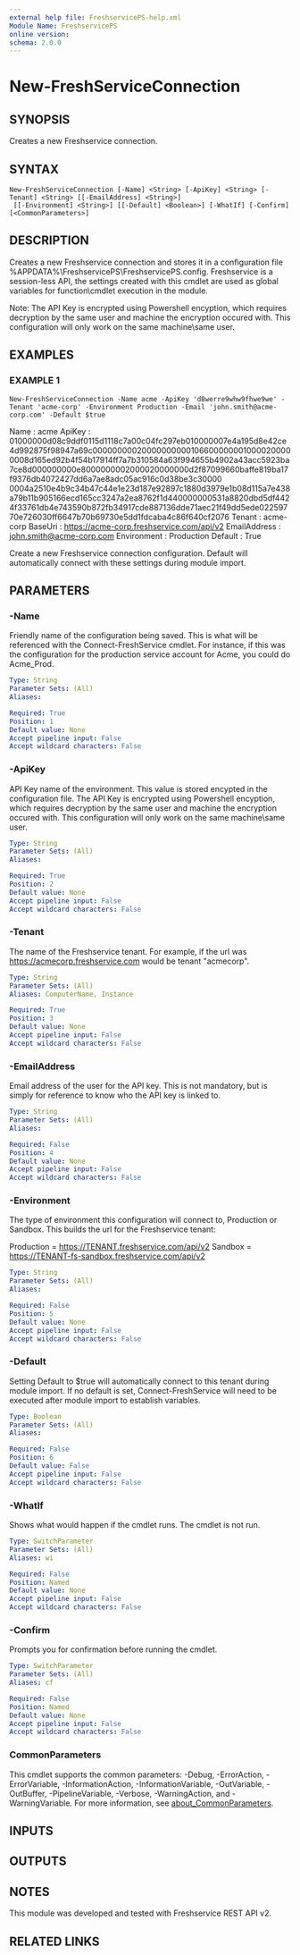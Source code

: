 ```yaml
---
external help file: FreshservicePS-help.xml
Module Name: FreshservicePS
online version:
schema: 2.0.0
---
```


# New-FreshServiceConnection

## SYNOPSIS
Creates a new Freshservice connection.

## SYNTAX

```
New-FreshServiceConnection [-Name] <String> [-ApiKey] <String> [-Tenant] <String> [[-EmailAddress] <String>]
 [[-Environment] <String>] [[-Default] <Boolean>] [-WhatIf] [-Confirm] [<CommonParameters>]
```

## DESCRIPTION
Creates a new Freshservice connection and stores it in a configuration file %APPDATA%\FreshservicePS\FreshservicePS.config.
Freshservice is a session-less API, the settings created with this cmdlet are used as
global variables for function\cmdlet execution in the module.

Note: The API Key is encrypted using Powershell encyption, which requires decryption by the same user and machine the encryption occured with. 
This configuration will only work on the same machine\same user.

## EXAMPLES

### EXAMPLE 1
```
New-FreshServiceConnection -Name acme -ApiKey 'd8werre9whw9fhwe9we' -Tenant 'acme-corp' -Environment Production -Email 'john.smith@acme-corp.com' -Default $true
```

Name         : acme
ApiKey       : 01000000d08c9ddf0115d1118c7a00c04fc297eb010000007e4a195d8e42ce4d992875f98947a69c000000000200000000001066000000010000200000008d165ed92b4f54b17914ff7a7b310584a63f994655b4902a43acc5923ba7ce8d000000000e8000000002000020000000d2f87099660baffe819ba17f9376db4072427dd6a7ae8adc05ac916c0d38be3c30000
            0004a2510e4b9c34b47c44e1e23d187e92897c1880d3979e1b08d115a7e438a79b11b905166ecd165cc3247a2ea8762f1d440000000531a8820dbd5df4424f33761db4e743590b872fb34917cde887136dde71aec21f49dd5ede02259770e726030ff6647b70b69730e5dd1fdcaba4c86f640cf2076
Tenant       : acme-corp
BaseUri      : https://acme-corp.freshservice.com/api/v2
EmailAddress : john.smith@acme-corp.com
Environment  : Production
Default      : True

Create a new Freshservice connection configuration. 
Default will automatically connect with these settings during module import.

## PARAMETERS

### -Name
Friendly name of the configuration being saved. 
This is what will be referenced with the Connect-FreshService cmdlet. 
For instance,
if this was the configuration for the production service account for Acme, you could do Acme_Prod.

```yaml
Type: String
Parameter Sets: (All)
Aliases:

Required: True
Position: 1
Default value: None
Accept pipeline input: False
Accept wildcard characters: False
```

### -ApiKey
API Key name of the environment. 
This value is stored encypted in the configuration file.
The API Key is encrypted using Powershell encyption, which requires decryption by the same user and machine the encryption occured with.
This configuration will only work on the same machine\same user.

```yaml
Type: String
Parameter Sets: (All)
Aliases:

Required: True
Position: 2
Default value: None
Accept pipeline input: False
Accept wildcard characters: False
```

### -Tenant
The name of the Freshservice tenant.
For example, if the url was https://acmecorp.freshservice.com would be tenant "acmecorp".

```yaml
Type: String
Parameter Sets: (All)
Aliases: ComputerName, Instance

Required: True
Position: 3
Default value: None
Accept pipeline input: False
Accept wildcard characters: False
```

### -EmailAddress
Email address of the user for the API key.
This is not mandatory, but is simply for reference to know who the API key is linked to.

```yaml
Type: String
Parameter Sets: (All)
Aliases:

Required: False
Position: 4
Default value: None
Accept pipeline input: False
Accept wildcard characters: False
```

### -Environment
The type of environment this configuration will connect to, Production or Sandbox.
This builds the url for the Freshservice tenant:

Production =  https://TENANT.freshservice.com/api/v2
Sandbox    =  https://TENANT-fs-sandbox.freshservice.com/api/v2

```yaml
Type: String
Parameter Sets: (All)
Aliases:

Required: False
Position: 5
Default value: None
Accept pipeline input: False
Accept wildcard characters: False
```

### -Default
Setting Default to $true will automatically connect to this tenant during module import.
If no default is set, Connect-FreshService will need to be executed after module import to establish variables.

```yaml
Type: Boolean
Parameter Sets: (All)
Aliases:

Required: False
Position: 6
Default value: False
Accept pipeline input: False
Accept wildcard characters: False
```

### -WhatIf
Shows what would happen if the cmdlet runs.
The cmdlet is not run.

```yaml
Type: SwitchParameter
Parameter Sets: (All)
Aliases: wi

Required: False
Position: Named
Default value: None
Accept pipeline input: False
Accept wildcard characters: False
```

### -Confirm
Prompts you for confirmation before running the cmdlet.

```yaml
Type: SwitchParameter
Parameter Sets: (All)
Aliases: cf

Required: False
Position: Named
Default value: None
Accept pipeline input: False
Accept wildcard characters: False
```

### CommonParameters
This cmdlet supports the common parameters: -Debug, -ErrorAction, -ErrorVariable, -InformationAction, -InformationVariable, -OutVariable, -OutBuffer, -PipelineVariable, -Verbose, -WarningAction, and -WarningVariable. For more information, see [about_CommonParameters](http://go.microsoft.com/fwlink/?LinkID=113216).

## INPUTS

## OUTPUTS

## NOTES
This module was developed and tested with Freshservice REST API v2.

## RELATED LINKS
